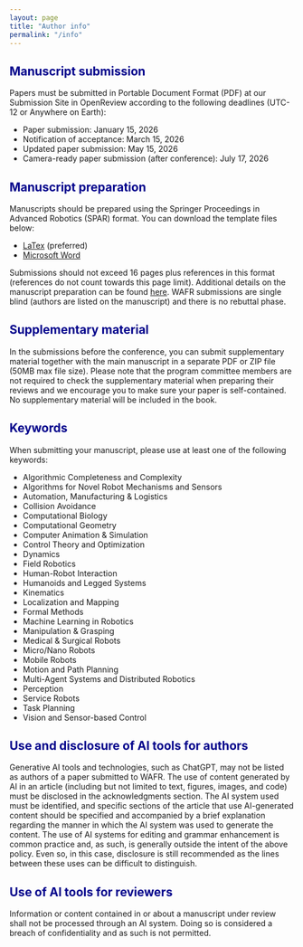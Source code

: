 ```yaml
---
layout: page
title: "Author info"
permalink: "/info"
---
```


<h2 style="color: darkblue;">Manuscript submission</h2>

Papers must be submitted in Portable Document Format (PDF) at our Submission Site in OpenReview according to the following deadlines (UTC-12 or Anywhere on Earth):
- Paper submission: January 15, 2026
- Notification of acceptance: March 15, 2026
- Updated paper submission: May 15, 2026
- Camera-ready paper submission (after conference): July 17, 2026

<h2 style="color: darkblue;">Manuscript preparation</h2>

Manuscripts should be prepared using the Springer Proceedings in Advanced Robotics (SPAR) format.
You can download the template files below:
- [LaTex](https://resource-cms.springernature.com/springer-cms/rest/v1/content/26361882/data/v2) (preferred)
- [Microsoft Word](https://resource-cms.springernature.com/springer-cms/rest/v1/content/26362274/data/v1)

Submissions should not exceed 16 pages plus references in this format (references do not count towards this page limit).
Additional details on the manuscript preparation can be found [here](https://resource-cms.springernature.com/springer-cms/rest/v1/content/26362278/data/v1).
WAFR submissions are single blind (authors are listed on the manuscript) and there is no rebuttal phase.

<h2 style="color: darkblue;">Supplementary material</h2>

In the submissions before the conference, you can submit supplementary material together with the main manuscript in a separate PDF or ZIP file (50MB max file size).
Please note that the program committee members are not required to check the supplementary material when preparing their reviews and we encourage you to make sure your paper is self-contained.
No supplementary material will be included in the book.

<h2 style="color: darkblue;">Keywords</h2>

When submitting your manuscript, please use at least one of the following keywords:
- Algorithmic Completeness and Complexity
- Algorithms for Novel Robot Mechanisms and Sensors
- Automation, Manufacturing & Logistics
- Collision Avoidance
- Computational Biology
- Computational Geometry
- Computer Animation & Simulation
- Control Theory and Optimization
- Dynamics
- Field Robotics
- Human-Robot Interaction
- Humanoids and Legged Systems
- Kinematics
- Localization and Mapping
- Formal Methods
- Machine Learning in Robotics
- Manipulation & Grasping
- Medical & Surgical Robots
- Micro/Nano Robots
- Mobile Robots
- Motion and Path Planning
- Multi-Agent Systems and Distributed Robotics
- Perception
- Service Robots
- Task Planning
- Vision and Sensor-based Control

<h2 style="color: darkblue;">Use and disclosure of AI tools for authors</h2>

Generative AI tools and technologies, such as ChatGPT, may not be listed as authors of a paper submitted to WAFR.
The use of content generated by AI in an article (including but not limited to text, figures, images, and code) must be disclosed in the acknowledgments section.
The AI system used must be identified, and specific sections of the article that use AI-generated content should be specified and accompanied by a brief explanation regarding the manner in which the AI system was used to generate the content.
The use of AI systems for editing and grammar enhancement is common practice and, as such, is generally outside the intent of the above policy.
Even so, in this case, disclosure is still recommended as the lines between these uses can be difficult to distinguish.

<h2 style="color: darkblue;">Use of AI tools for reviewers</h2>

Information or content contained in or about a manuscript under review shall not be processed through an AI system.
Doing so is considered a breach of confidentiality and as such is not permitted.
